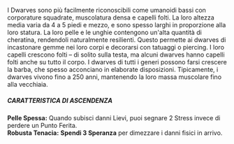 I Dwarves sono più facilmente riconoscibili come umanoidi bassi con corporature squadrate, muscolatura densa e capelli folti. La loro altezza media varia da 4 a 5 piedi e mezzo, e sono spesso larghi in proporzione alla loro statura. La loro pelle e le unghie contengono un'alta quantità di cheratina, rendendoli naturalmente resilienti. Questo permette ai dwarves di incastonare gemme nei loro corpi e decorarsi con tatuaggi o piercing. I loro capelli crescono folti – di solito sulla testa, ma alcuni dwarves hanno capelli folti anche su tutto il corpo. I dwarves di tutti i generi possono farsi crescere la barba, che spesso acconciano in elaborate disposizioni. Tipicamente, i dwarves vivono fino a 250 anni, mantenendo la loro massa muscolare fino alla vecchiaia.

##### CARATTERISTICA DI ASCENDENZA
**Pelle Spessa:** Quando subisci danni Lievi, puoi segnare 2 Stress invece di perdere un Punto Ferita.  
**Robusta Tenacia:** **Spendi 3 Speranza** per dimezzare i danni fisici in arrivo.